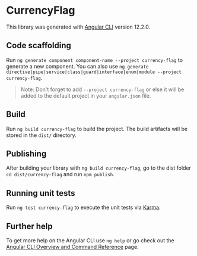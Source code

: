 # CurrencyFlag

This library was generated with [Angular CLI](https://github.com/angular/angular-cli) version 12.2.0.

## Code scaffolding

Run `ng generate component component-name --project currency-flag` to generate a new component. You can also use `ng generate directive|pipe|service|class|guard|interface|enum|module --project currency-flag`.
> Note: Don't forget to add `--project currency-flag` or else it will be added to the default project in your `angular.json` file. 

## Build

Run `ng build currency-flag` to build the project. The build artifacts will be stored in the `dist/` directory.

## Publishing

After building your library with `ng build currency-flag`, go to the dist folder `cd dist/currency-flag` and run `npm publish`.

## Running unit tests

Run `ng test currency-flag` to execute the unit tests via [Karma](https://karma-runner.github.io).

## Further help

To get more help on the Angular CLI use `ng help` or go check out the [Angular CLI Overview and Command Reference](https://angular.io/cli) page.
